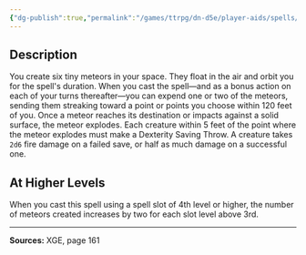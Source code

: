 ```yaml
---
{"dg-publish":true,"permalink":"/games/ttrpg/dn-d5e/player-aids/spells/level-3/mels-minute-meteors/","tags":["TTRPG/DND/5e","verbal","somatic","material","concentration"]}
---
```



## Description
You create six tiny meteors in your space.
They float in the air and orbit you for the spell's duration.
When you cast the spell—and as a bonus action on each of your turns thereafter—you can expend one or two of the meteors, sending them streaking toward a point or points you choose within 120 feet of you.
Once a meteor reaches its destination or impacts against a solid surface, the meteor explodes.
Each creature within 5 feet of the point where the meteor explodes must make a Dexterity Saving Throw.
A creature takes `2d6` fire damage on a failed save, or half as much damage on a successful one.

## At Higher Levels
When you cast this spell using a spell slot of 4th level or higher, the number of meteors created increases by two for each slot level above 3rd.

---

**Sources:** XGE, page 161
